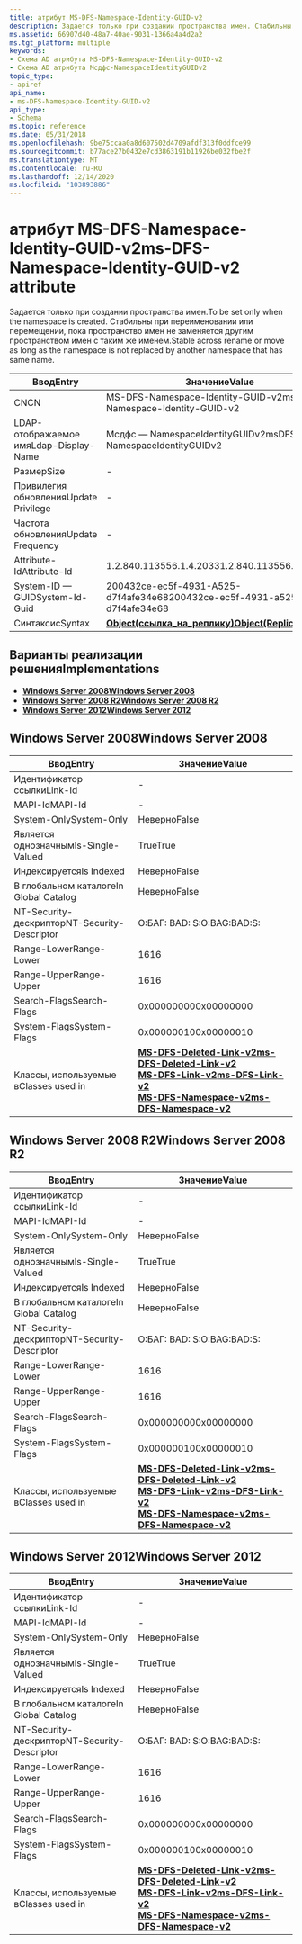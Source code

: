 ```yaml
---
title: атрибут MS-DFS-Namespace-Identity-GUID-v2
description: Задается только при создании пространства имен. Стабильны при переименовании или перемещении, пока пространство имен не заменяется другим пространством имен с таким же именем.
ms.assetid: 66907d40-48a7-40ae-9031-1366a4a4d2a2
ms.tgt_platform: multiple
keywords:
- Схема AD атрибута MS-DFS-Namespace-Identity-GUID-v2
- Схема AD атрибута Мсдфс-NamespaceIdentityGUIDv2
topic_type:
- apiref
api_name:
- ms-DFS-Namespace-Identity-GUID-v2
api_type:
- Schema
ms.topic: reference
ms.date: 05/31/2018
ms.openlocfilehash: 9be75ccaa0a8d607502d4709afdf313f0ddfce99
ms.sourcegitcommit: b77ace27b0432e7cd3863191b11926be032fbe2f
ms.translationtype: MT
ms.contentlocale: ru-RU
ms.lasthandoff: 12/14/2020
ms.locfileid: "103893886"
---
```

# <a name="ms-dfs-namespace-identity-guid-v2-attribute"></a><span data-ttu-id="478d3-106">атрибут MS-DFS-Namespace-Identity-GUID-v2</span><span class="sxs-lookup"><span data-stu-id="478d3-106">ms-DFS-Namespace-Identity-GUID-v2 attribute</span></span>

<span data-ttu-id="478d3-107">Задается только при создании пространства имен.</span><span class="sxs-lookup"><span data-stu-id="478d3-107">To be set only when the namespace is created.</span></span> <span data-ttu-id="478d3-108">Стабильны при переименовании или перемещении, пока пространство имен не заменяется другим пространством имен с таким же именем.</span><span class="sxs-lookup"><span data-stu-id="478d3-108">Stable across rename or move as long as the namespace is not replaced by another namespace that has same name.</span></span>



| <span data-ttu-id="478d3-109">Ввод</span><span class="sxs-lookup"><span data-stu-id="478d3-109">Entry</span></span> | <span data-ttu-id="478d3-110">Значение</span><span class="sxs-lookup"><span data-stu-id="478d3-110">Value</span></span> |
|-------------------|-------------------------------------------------------|
| <span data-ttu-id="478d3-111">CN</span><span class="sxs-lookup"><span data-stu-id="478d3-111">CN</span></span>                | <span data-ttu-id="478d3-112">MS-DFS-Namespace-Identity-GUID-v2</span><span class="sxs-lookup"><span data-stu-id="478d3-112">ms-DFS-Namespace-Identity-GUID-v2</span></span>                     |
| <span data-ttu-id="478d3-113">LDAP-отображаемое имя</span><span class="sxs-lookup"><span data-stu-id="478d3-113">Ldap-Display-Name</span></span> | <span data-ttu-id="478d3-114">Мсдфс — NamespaceIdentityGUIDv2</span><span class="sxs-lookup"><span data-stu-id="478d3-114">msDFS-NamespaceIdentityGUIDv2</span></span>                         |
| <span data-ttu-id="478d3-115">Размер</span><span class="sxs-lookup"><span data-stu-id="478d3-115">Size</span></span>              | \-                                                    |
| <span data-ttu-id="478d3-116">Привилегия обновления</span><span class="sxs-lookup"><span data-stu-id="478d3-116">Update Privilege</span></span>  | \-                                                    |
| <span data-ttu-id="478d3-117">Частота обновления</span><span class="sxs-lookup"><span data-stu-id="478d3-117">Update Frequency</span></span>  | \-                                                    |
| <span data-ttu-id="478d3-118">Attribute-Id</span><span class="sxs-lookup"><span data-stu-id="478d3-118">Attribute-Id</span></span>      | <span data-ttu-id="478d3-119">1.2.840.113556.1.4.2033</span><span class="sxs-lookup"><span data-stu-id="478d3-119">1.2.840.113556.1.4.2033</span></span>                               |
| <span data-ttu-id="478d3-120">System-ID — GUID</span><span class="sxs-lookup"><span data-stu-id="478d3-120">System-Id-Guid</span></span>    | <span data-ttu-id="478d3-121">200432ce-ec5f-4931-A525-d7f4afe34e68</span><span class="sxs-lookup"><span data-stu-id="478d3-121">200432ce-ec5f-4931-a525-d7f4afe34e68</span></span>                  |
| <span data-ttu-id="478d3-122">Синтаксис</span><span class="sxs-lookup"><span data-stu-id="478d3-122">Syntax</span></span>            | [<span data-ttu-id="478d3-123">**Object(ссылка_на_реплику)**</span><span class="sxs-lookup"><span data-stu-id="478d3-123">**Object(Replica-Link)**</span></span>](s-object-replica-link.md) |



## <a name="implementations"></a><span data-ttu-id="478d3-124">Варианты реализации решения</span><span class="sxs-lookup"><span data-stu-id="478d3-124">Implementations</span></span>

-   [<span data-ttu-id="478d3-125">**Windows Server 2008**</span><span class="sxs-lookup"><span data-stu-id="478d3-125">**Windows Server 2008**</span></span>](#windows-server-2008)
-   [<span data-ttu-id="478d3-126">**Windows Server 2008 R2**</span><span class="sxs-lookup"><span data-stu-id="478d3-126">**Windows Server 2008 R2**</span></span>](#windows-server-2008-r2)
-   [<span data-ttu-id="478d3-127">**Windows Server 2012**</span><span class="sxs-lookup"><span data-stu-id="478d3-127">**Windows Server 2012**</span></span>](#windows-server-2012)

## <a name="windows-server-2008"></a><span data-ttu-id="478d3-128">Windows Server 2008</span><span class="sxs-lookup"><span data-stu-id="478d3-128">Windows Server 2008</span></span>



| <span data-ttu-id="478d3-129">Ввод</span><span class="sxs-lookup"><span data-stu-id="478d3-129">Entry</span></span> | <span data-ttu-id="478d3-130">Значение</span><span class="sxs-lookup"><span data-stu-id="478d3-130">Value</span></span> |
|------------------------|--------------------------------------------------------------------------------------------------------------------------------------------------------------------------------------|
| <span data-ttu-id="478d3-131">Идентификатор ссылки</span><span class="sxs-lookup"><span data-stu-id="478d3-131">Link-Id</span></span>                | \-                                                                                                                                                                                   |
| <span data-ttu-id="478d3-132">MAPI-Id</span><span class="sxs-lookup"><span data-stu-id="478d3-132">MAPI-Id</span></span>                | \-                                                                                                                                                                                   |
| <span data-ttu-id="478d3-133">System-Only</span><span class="sxs-lookup"><span data-stu-id="478d3-133">System-Only</span></span>            | <span data-ttu-id="478d3-134">Неверно</span><span class="sxs-lookup"><span data-stu-id="478d3-134">False</span></span>                                                                                                                                                                                |
| <span data-ttu-id="478d3-135">Является однозначным</span><span class="sxs-lookup"><span data-stu-id="478d3-135">Is-Single-Valued</span></span>       | <span data-ttu-id="478d3-136">True</span><span class="sxs-lookup"><span data-stu-id="478d3-136">True</span></span>                                                                                                                                                                                 |
| <span data-ttu-id="478d3-137">Индексируется</span><span class="sxs-lookup"><span data-stu-id="478d3-137">Is Indexed</span></span>             | <span data-ttu-id="478d3-138">Неверно</span><span class="sxs-lookup"><span data-stu-id="478d3-138">False</span></span>                                                                                                                                                                                |
| <span data-ttu-id="478d3-139">В глобальном каталоге</span><span class="sxs-lookup"><span data-stu-id="478d3-139">In Global Catalog</span></span>      | <span data-ttu-id="478d3-140">Неверно</span><span class="sxs-lookup"><span data-stu-id="478d3-140">False</span></span>                                                                                                                                                                                |
| <span data-ttu-id="478d3-141">NT-Security-дескриптор</span><span class="sxs-lookup"><span data-stu-id="478d3-141">NT-Security-Descriptor</span></span> | <span data-ttu-id="478d3-142">О:БАГ: BAD: S:</span><span class="sxs-lookup"><span data-stu-id="478d3-142">O:BAG:BAD:S:</span></span>                                                                                                                                                                         |
| <span data-ttu-id="478d3-143">Range-Lower</span><span class="sxs-lookup"><span data-stu-id="478d3-143">Range-Lower</span></span>            | <span data-ttu-id="478d3-144">16</span><span class="sxs-lookup"><span data-stu-id="478d3-144">16</span></span>                                                                                                                                                                                   |
| <span data-ttu-id="478d3-145">Range-Upper</span><span class="sxs-lookup"><span data-stu-id="478d3-145">Range-Upper</span></span>            | <span data-ttu-id="478d3-146">16</span><span class="sxs-lookup"><span data-stu-id="478d3-146">16</span></span>                                                                                                                                                                                   |
| <span data-ttu-id="478d3-147">Search-Flags</span><span class="sxs-lookup"><span data-stu-id="478d3-147">Search-Flags</span></span>           | <span data-ttu-id="478d3-148">0x00000000</span><span class="sxs-lookup"><span data-stu-id="478d3-148">0x00000000</span></span>                                                                                                                                                                           |
| <span data-ttu-id="478d3-149">System-Flags</span><span class="sxs-lookup"><span data-stu-id="478d3-149">System-Flags</span></span>           | <span data-ttu-id="478d3-150">0x00000010</span><span class="sxs-lookup"><span data-stu-id="478d3-150">0x00000010</span></span>                                                                                                                                                                           |
| <span data-ttu-id="478d3-151">Классы, используемые в</span><span class="sxs-lookup"><span data-stu-id="478d3-151">Classes used in</span></span>        | [<span data-ttu-id="478d3-152">**MS-DFS-Deleted-Link-v2**</span><span class="sxs-lookup"><span data-stu-id="478d3-152">**ms-DFS-Deleted-Link-v2**</span></span>](c-msdfs-deletedlinkv2.md)<br/> [<span data-ttu-id="478d3-153">**MS-DFS-Link-v2**</span><span class="sxs-lookup"><span data-stu-id="478d3-153">**ms-DFS-Link-v2**</span></span>](c-msdfs-linkv2.md)<br/> [<span data-ttu-id="478d3-154">**MS-DFS-Namespace-v2**</span><span class="sxs-lookup"><span data-stu-id="478d3-154">**ms-DFS-Namespace-v2**</span></span>](c-msdfs-namespacev2.md)<br/> |



## <a name="windows-server-2008-r2"></a><span data-ttu-id="478d3-155">Windows Server 2008 R2</span><span class="sxs-lookup"><span data-stu-id="478d3-155">Windows Server 2008 R2</span></span>



| <span data-ttu-id="478d3-156">Ввод</span><span class="sxs-lookup"><span data-stu-id="478d3-156">Entry</span></span> | <span data-ttu-id="478d3-157">Значение</span><span class="sxs-lookup"><span data-stu-id="478d3-157">Value</span></span> |
|------------------------|--------------------------------------------------------------------------------------------------------------------------------------------------------------------------------------|
| <span data-ttu-id="478d3-158">Идентификатор ссылки</span><span class="sxs-lookup"><span data-stu-id="478d3-158">Link-Id</span></span>                | \-                                                                                                                                                                                   |
| <span data-ttu-id="478d3-159">MAPI-Id</span><span class="sxs-lookup"><span data-stu-id="478d3-159">MAPI-Id</span></span>                | \-                                                                                                                                                                                   |
| <span data-ttu-id="478d3-160">System-Only</span><span class="sxs-lookup"><span data-stu-id="478d3-160">System-Only</span></span>            | <span data-ttu-id="478d3-161">Неверно</span><span class="sxs-lookup"><span data-stu-id="478d3-161">False</span></span>                                                                                                                                                                                |
| <span data-ttu-id="478d3-162">Является однозначным</span><span class="sxs-lookup"><span data-stu-id="478d3-162">Is-Single-Valued</span></span>       | <span data-ttu-id="478d3-163">True</span><span class="sxs-lookup"><span data-stu-id="478d3-163">True</span></span>                                                                                                                                                                                 |
| <span data-ttu-id="478d3-164">Индексируется</span><span class="sxs-lookup"><span data-stu-id="478d3-164">Is Indexed</span></span>             | <span data-ttu-id="478d3-165">Неверно</span><span class="sxs-lookup"><span data-stu-id="478d3-165">False</span></span>                                                                                                                                                                                |
| <span data-ttu-id="478d3-166">В глобальном каталоге</span><span class="sxs-lookup"><span data-stu-id="478d3-166">In Global Catalog</span></span>      | <span data-ttu-id="478d3-167">Неверно</span><span class="sxs-lookup"><span data-stu-id="478d3-167">False</span></span>                                                                                                                                                                                |
| <span data-ttu-id="478d3-168">NT-Security-дескриптор</span><span class="sxs-lookup"><span data-stu-id="478d3-168">NT-Security-Descriptor</span></span> | <span data-ttu-id="478d3-169">О:БАГ: BAD: S:</span><span class="sxs-lookup"><span data-stu-id="478d3-169">O:BAG:BAD:S:</span></span>                                                                                                                                                                         |
| <span data-ttu-id="478d3-170">Range-Lower</span><span class="sxs-lookup"><span data-stu-id="478d3-170">Range-Lower</span></span>            | <span data-ttu-id="478d3-171">16</span><span class="sxs-lookup"><span data-stu-id="478d3-171">16</span></span>                                                                                                                                                                                   |
| <span data-ttu-id="478d3-172">Range-Upper</span><span class="sxs-lookup"><span data-stu-id="478d3-172">Range-Upper</span></span>            | <span data-ttu-id="478d3-173">16</span><span class="sxs-lookup"><span data-stu-id="478d3-173">16</span></span>                                                                                                                                                                                   |
| <span data-ttu-id="478d3-174">Search-Flags</span><span class="sxs-lookup"><span data-stu-id="478d3-174">Search-Flags</span></span>           | <span data-ttu-id="478d3-175">0x00000000</span><span class="sxs-lookup"><span data-stu-id="478d3-175">0x00000000</span></span>                                                                                                                                                                           |
| <span data-ttu-id="478d3-176">System-Flags</span><span class="sxs-lookup"><span data-stu-id="478d3-176">System-Flags</span></span>           | <span data-ttu-id="478d3-177">0x00000010</span><span class="sxs-lookup"><span data-stu-id="478d3-177">0x00000010</span></span>                                                                                                                                                                           |
| <span data-ttu-id="478d3-178">Классы, используемые в</span><span class="sxs-lookup"><span data-stu-id="478d3-178">Classes used in</span></span>        | [<span data-ttu-id="478d3-179">**MS-DFS-Deleted-Link-v2**</span><span class="sxs-lookup"><span data-stu-id="478d3-179">**ms-DFS-Deleted-Link-v2**</span></span>](c-msdfs-deletedlinkv2.md)<br/> [<span data-ttu-id="478d3-180">**MS-DFS-Link-v2**</span><span class="sxs-lookup"><span data-stu-id="478d3-180">**ms-DFS-Link-v2**</span></span>](c-msdfs-linkv2.md)<br/> [<span data-ttu-id="478d3-181">**MS-DFS-Namespace-v2**</span><span class="sxs-lookup"><span data-stu-id="478d3-181">**ms-DFS-Namespace-v2**</span></span>](c-msdfs-namespacev2.md)<br/> |



## <a name="windows-server-2012"></a><span data-ttu-id="478d3-182">Windows Server 2012</span><span class="sxs-lookup"><span data-stu-id="478d3-182">Windows Server 2012</span></span>



| <span data-ttu-id="478d3-183">Ввод</span><span class="sxs-lookup"><span data-stu-id="478d3-183">Entry</span></span> | <span data-ttu-id="478d3-184">Значение</span><span class="sxs-lookup"><span data-stu-id="478d3-184">Value</span></span> |
|------------------------|--------------------------------------------------------------------------------------------------------------------------------------------------------------------------------------|
| <span data-ttu-id="478d3-185">Идентификатор ссылки</span><span class="sxs-lookup"><span data-stu-id="478d3-185">Link-Id</span></span>                | \-                                                                                                                                                                                   |
| <span data-ttu-id="478d3-186">MAPI-Id</span><span class="sxs-lookup"><span data-stu-id="478d3-186">MAPI-Id</span></span>                | \-                                                                                                                                                                                   |
| <span data-ttu-id="478d3-187">System-Only</span><span class="sxs-lookup"><span data-stu-id="478d3-187">System-Only</span></span>            | <span data-ttu-id="478d3-188">Неверно</span><span class="sxs-lookup"><span data-stu-id="478d3-188">False</span></span>                                                                                                                                                                                |
| <span data-ttu-id="478d3-189">Является однозначным</span><span class="sxs-lookup"><span data-stu-id="478d3-189">Is-Single-Valued</span></span>       | <span data-ttu-id="478d3-190">True</span><span class="sxs-lookup"><span data-stu-id="478d3-190">True</span></span>                                                                                                                                                                                 |
| <span data-ttu-id="478d3-191">Индексируется</span><span class="sxs-lookup"><span data-stu-id="478d3-191">Is Indexed</span></span>             | <span data-ttu-id="478d3-192">Неверно</span><span class="sxs-lookup"><span data-stu-id="478d3-192">False</span></span>                                                                                                                                                                                |
| <span data-ttu-id="478d3-193">В глобальном каталоге</span><span class="sxs-lookup"><span data-stu-id="478d3-193">In Global Catalog</span></span>      | <span data-ttu-id="478d3-194">Неверно</span><span class="sxs-lookup"><span data-stu-id="478d3-194">False</span></span>                                                                                                                                                                                |
| <span data-ttu-id="478d3-195">NT-Security-дескриптор</span><span class="sxs-lookup"><span data-stu-id="478d3-195">NT-Security-Descriptor</span></span> | <span data-ttu-id="478d3-196">О:БАГ: BAD: S:</span><span class="sxs-lookup"><span data-stu-id="478d3-196">O:BAG:BAD:S:</span></span>                                                                                                                                                                         |
| <span data-ttu-id="478d3-197">Range-Lower</span><span class="sxs-lookup"><span data-stu-id="478d3-197">Range-Lower</span></span>            | <span data-ttu-id="478d3-198">16</span><span class="sxs-lookup"><span data-stu-id="478d3-198">16</span></span>                                                                                                                                                                                   |
| <span data-ttu-id="478d3-199">Range-Upper</span><span class="sxs-lookup"><span data-stu-id="478d3-199">Range-Upper</span></span>            | <span data-ttu-id="478d3-200">16</span><span class="sxs-lookup"><span data-stu-id="478d3-200">16</span></span>                                                                                                                                                                                   |
| <span data-ttu-id="478d3-201">Search-Flags</span><span class="sxs-lookup"><span data-stu-id="478d3-201">Search-Flags</span></span>           | <span data-ttu-id="478d3-202">0x00000000</span><span class="sxs-lookup"><span data-stu-id="478d3-202">0x00000000</span></span>                                                                                                                                                                           |
| <span data-ttu-id="478d3-203">System-Flags</span><span class="sxs-lookup"><span data-stu-id="478d3-203">System-Flags</span></span>           | <span data-ttu-id="478d3-204">0x00000010</span><span class="sxs-lookup"><span data-stu-id="478d3-204">0x00000010</span></span>                                                                                                                                                                           |
| <span data-ttu-id="478d3-205">Классы, используемые в</span><span class="sxs-lookup"><span data-stu-id="478d3-205">Classes used in</span></span>        | [<span data-ttu-id="478d3-206">**MS-DFS-Deleted-Link-v2**</span><span class="sxs-lookup"><span data-stu-id="478d3-206">**ms-DFS-Deleted-Link-v2**</span></span>](c-msdfs-deletedlinkv2.md)<br/> [<span data-ttu-id="478d3-207">**MS-DFS-Link-v2**</span><span class="sxs-lookup"><span data-stu-id="478d3-207">**ms-DFS-Link-v2**</span></span>](c-msdfs-linkv2.md)<br/> [<span data-ttu-id="478d3-208">**MS-DFS-Namespace-v2**</span><span class="sxs-lookup"><span data-stu-id="478d3-208">**ms-DFS-Namespace-v2**</span></span>](c-msdfs-namespacev2.md)<br/> |



 

 





